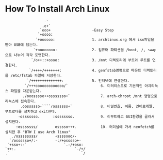 How To Install Arch Linux
=========================

                      -` 				
                     .o+` 				
                    `ooo+  					-Easy Step
                   `+oooo:				
                  `+oooooo:					1. archlinux.org 에서 iso파일을 받아 USB에 담는다. 
                 `+oooooooo:				2. 컴퓨터 파티션을 /boot, /, swap으로 나누어 각각 포맷한다. 	
                `/o++::+oooo:				3. /mnt 디렉토리에 부트와 루트를 연결한다.	
               `/++++/+++++++:				4. genfstab명령으로 마운트 디렉토리를 /etc/fstab 파일에 저장한다. 
              `/++++++++++++++:				5. 인터넷에 연결한다. 
             `/+++ooooooooooooo/`				6. 미러리스트로 기본적인 아치리눅스 파일을 다운받는다. 		
            ./ooosssso++osssssso+`				7. arch-chroot /mnt 명령으로 리눅스에 접속한다.  
           .oossssso-````/ossssss+`				8. 비밀번호, 이름, 언어로케일, 부트로더를 설치하고 exit한다.   
          -osssssso.      :ssssssso.			9. 리부트하고 GUI환경을 골라서 설치한다.  
         :osssssss/        osssso+++.			10. 터미널에 가서 neofetch를 설치한 후 "BTW I use Arch linux"   
       ./ossssssss/        +ssssooo/-   
      `/ossssso+/:-        -:/+osssso+-  
     `+sso+:-`                 `.-/+oso:  
    `++:.                           `-/+/  
    .`                                 `/













